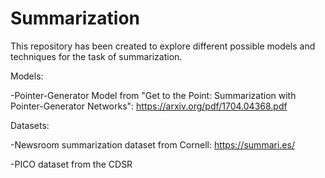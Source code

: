 # Summarization

This repository has been created to explore different possible models and techniques for the task of summarization.

Models:

-Pointer-Generator Model from "Get to the Point: Summarization with Pointer-Generator Networks": https://arxiv.org/pdf/1704.04368.pdf

Datasets:

-Newsroom summarization dataset from Cornell: https://summari.es/

-PICO dataset from the CDSR
